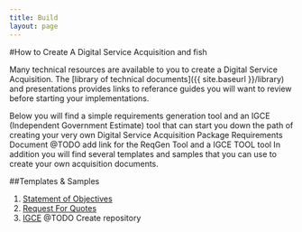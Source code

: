 ```yaml
---
title: Build
layout: page
---
```


#How to Create A Digital Service Acquisition and fish


Many technical resources are available to you to create a Digital Service Acquisition. The [library of technical documents]({{ site.baseurl }}/library) and presentations provides links to referance guides you will want to review before starting your implementations. 

Below you will find a simple requirements generation tool and an IGCE (Independent Government Estimate) tool that can start you down the path of creating your very own Digital Service Acquisition Package Requirements Document @TODO add link for the ReqGen Tool and a IGCE TOOL tool 
In addition you will find several templates and samples that you can use to create your own acquisition documents.
<span class="anchor" id="data-custodian-development"></span>

##Templates & Samples

1. [Statement of Objectives](/developers)
2. [Request For Quotes](https://github.com/energyos/OpenESPI-Common-java/blob/master/etc/espiDerived.xsd)
3. [IGCE](/library/video)
@TODO Create repository


